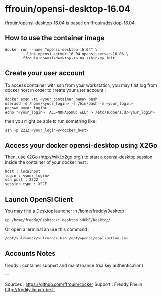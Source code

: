 # ffrouin/opensi-desktop-16.04

ffrouin/opensi-desktop-16.04 is based on ffrouin/desktop-16.04

## How to use the container image

	docker run --name "opensi-desktop-16.04" \
			--link opensi-server-16.04:opensi-server-16.06 \
			ffrouin:opensi-desktop-16.04 /sbin/my_init

## Create your user account

To access container with ssh from your workstation, you may first log from docker host in order to create your user account :

	docker exec -ti <your_container_name> bash
	useradd -d /home/<your_login> -s /bin/bash -m <your_login>
	passwd <your_login>
	echo "<your_login>	ALL=NOPASSWD: ALL" > /etc/sudoers.d/<your_login>

then you might be able to run something like :

	ssh -p 2222 <your_login>@<docker_host>

## Access your docker opensi-desktop using X2Go

Then, use X2Go (http://wiki.x2go.org/) to start a opensi-desktop session inside the container of your docker host :

	host : localhost
	login : <your_login>
	ssh port : 2222
	session type : XFCE

## Launch OpenSI Client

You may find a Desktop launcher in /home/freddy/Desktop :

	cp /home/freddy/Desktop/*.desktop $HOME/Desktop/

Or open a terminal an use this command :

	/opt/xulrunner/xulrunner-bin /opt/opensi/application.ini

## Accounts Notes

freddy : container support and maintenance (rsa key authentication)

--

Sources : https://github.com/ffrouin/docker
Support : Freddy Frouin http://freddy.linuxtribe.fr
